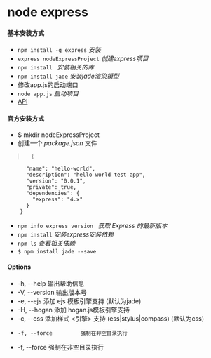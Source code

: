# node express

#### 基本安装方式
* `npm install -g express` *安装*
* `express nodeExpressProject` *创建express项目*
* `npm install ` *安装相关的库*
* `npm install jade` *安装jade渲染模型*
*  修改app.js的启动端口
* `node app.js` *启动项目*
* [API](http://www.expressjs.com.cn/)

#### 官方安装方式
* $ mkdir nodeExpressProject
* 创建一个 _package.json_ 文件
>		{
		  "name": "hello-world",
		  "description": "hello world test app",
		  "version": "0.0.1",
		  "private": true,
		  "dependencies": {
		    "express": "4.x"
		  }
		}

* `npm info express version ` *获取 Express 的最新版本*
* `npm install` *安装express安装依赖*
* `npm ls` *查看相关依赖*
* `$ npm install jade --save` 

#### Options

 * -h, --help          输出帮助信息
 * -V, --version       输出版本号
 * -e, --ejs           添加 ejs 模板引擎支持 (默认为jade)
 * -H, --hogan         添加 hogan.js模板引擎支持
 * -c, --css <engine>  添加样式 <引擎> 支持 (ess|stylus|compass) (默认为css)
 *     -f, --force         强制在非空目录执行
 * -f, --force         强制在非空目录执行

